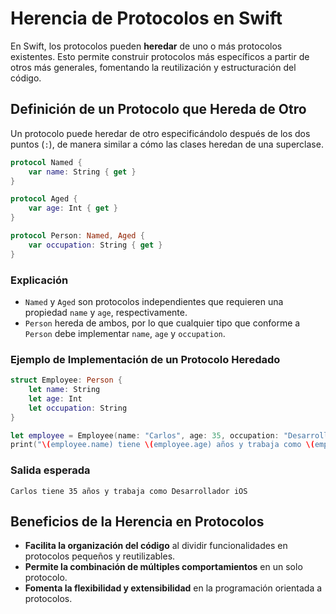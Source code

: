# Herencia de Protocolos en Swift

En Swift, los protocolos pueden **heredar** de uno o más protocolos existentes. Esto permite construir protocolos más específicos a partir de otros más generales, fomentando la reutilización y estructuración del código.

## Definición de un Protocolo que Hereda de Otro

Un protocolo puede heredar de otro especificándolo después de los dos puntos (`:`), de manera similar a cómo las clases heredan de una superclase.

```swift
protocol Named {
    var name: String { get }
}

protocol Aged {
    var age: Int { get }
}

protocol Person: Named, Aged {
    var occupation: String { get }
}
```

### Explicación
- `Named` y `Aged` son protocolos independientes que requieren una propiedad `name` y `age`, respectivamente.
- `Person` hereda de ambos, por lo que cualquier tipo que conforme a `Person` debe implementar `name`, `age` y `occupation`.

### Ejemplo de Implementación de un Protocolo Heredado

```swift
struct Employee: Person {
    let name: String
    let age: Int
    let occupation: String
}

let employee = Employee(name: "Carlos", age: 35, occupation: "Desarrollador iOS")
print("\(employee.name) tiene \(employee.age) años y trabaja como \(employee.occupation)")
```

### Salida esperada
```
Carlos tiene 35 años y trabaja como Desarrollador iOS
```

## Beneficios de la Herencia en Protocolos
- **Facilita la organización del código** al dividir funcionalidades en protocolos pequeños y reutilizables.
- **Permite la combinación de múltiples comportamientos** en un solo protocolo.
- **Fomenta la flexibilidad y extensibilidad** en la programación orientada a protocolos.
